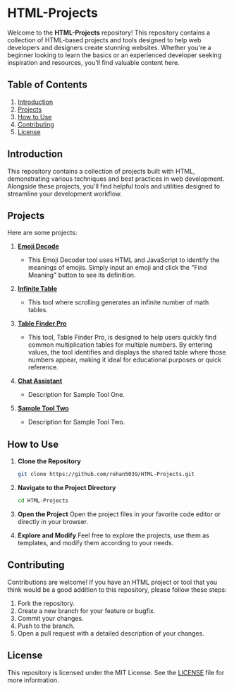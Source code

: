 # HTML-Projects
Welcome to the **HTML-Projects** repository! This repository contains a collection of HTML-based projects and tools designed to help web developers and designers create stunning websites. Whether you're a beginner looking to learn the basics or an experienced developer seeking inspiration and resources, you'll find valuable content here.

## Table of Contents

1. [Introduction](#introduction)
2. [Projects](#projects)
3. [How to Use](#how-to-use)
4. [Contributing](#contributing)
5. [License](#license)

## Introduction

This repository contains a collection of projects built with HTML, demonstrating various techniques and best practices in web development. Alongside these projects, you'll find helpful tools and utilities designed to streamline your development workflow.

## Projects

Here are some projects:

1. **[Emoji Decode](Emoji%20Decode/)**
   - This Emoji Decoder tool uses HTML and JavaScript to identify the meanings of emojis. Simply input an emoji and click the "Find Meaning" button to see its definition.

2. **[Infinite Table](Infinite%20Table/)**
   - This tool where scrolling generates an infinite number of math tables.

3. **[Table Finder Pro](Table%20Finder%20Pro/)**
   - This tool, Table Finder Pro, is designed to help users quickly find common multiplication tables for multiple numbers. By entering values, the tool identifies and displays the shared table where those numbers appear, making it ideal for educational purposes or quick reference.

4. **[Chat Assistant](Chat%20Assistant/)**
   - Description for Sample Tool One.

5. **[Sample Tool Two](tools/sample-tool-two)**
   - Description for Sample Tool Two.
## How to Use

1. **Clone the Repository**
   ```bash
   git clone https://github.com/rehan5039/HTML-Projects.git
   ```
2. **Navigate to the Project Directory**
   ```bash
   cd HTML-Projects
   ```
3. **Open the Project**
   Open the project files in your favorite code editor or directly in your browser.

4. **Explore and Modify**
   Feel free to explore the projects, use them as templates, and modify them according to your needs.

## Contributing

Contributions are welcome! If you have an HTML project or tool that you think would be a good addition to this repository, please follow these steps:

1. Fork the repository.
2. Create a new branch for your feature or bugfix.
3. Commit your changes.
4. Push to the branch.
5. Open a pull request with a detailed description of your changes.

## License

This repository is licensed under the MIT License. See the [LICENSE](LICENSE) file for more information.

